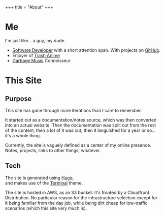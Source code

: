 +++ title = "About" 
+++

# Me 

I'm just like... a guy, my dude. 

- [Software Developer](https://www.linkedin.com/in/alexanderlbates/) 
  with a short attention span. With projects on [GitHub](https://github.com/alloba).
- Enjoyer of [Trash Anime](https://anilist.co/user/alloba/)
- [Garbage Music](https://open.spotify.com/user/alloba0) Connoisseur

# This Site
## Purpose
This site has gone through more iterations than I care to remember. 

It started out as a documentation/notes source, which was then converted into an 
actual website. Then the documentation was split out from the rest of the content, 
then a lot of it was cut, then it languished for a year or so... it's a whole thing. 

Currently, the site is vaguely defined as a center of my online presence. 
Notes, projects, links to other things, whatever. 

## Tech 
The site is generated using [Hugo](https://gohugo.io/),   
and makes use of the [Terminal](https://github.com/panr/hugo-theme-terminal) theme. 

The site is hosted in AWS, as an S3 bucket. It's fronted by a Cloudfront Distribution. 
No particular reason for the infrastructure selection 
except for it being familiar from the day job, while being dirt cheap for low-traffic
scenarios (which this site very much is).
